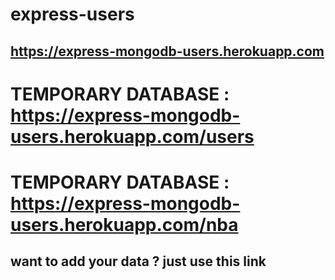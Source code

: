 # express-users

## https://express-mongodb-users.herokuapp.com


# TEMPORARY DATABASE : https://express-mongodb-users.herokuapp.com/users
# TEMPORARY DATABASE : https://express-mongodb-users.herokuapp.com/nba

## want to add your data ? just use this link
